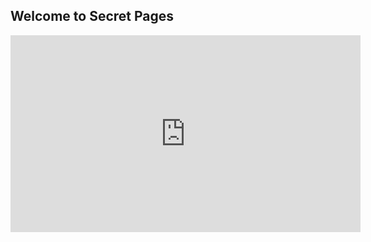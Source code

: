 ## Welcome to Secret Pages


<iframe width="560" height="315" src="https://www.youtube.com/embed/dQw4w9WgXcQ?autoplay=1" title="YouTube video player" frameborder="0" allow="accelerometer; autoplay; clipboard-write; encrypted-media; gyroscope; picture-in-picture" allowfullscreen></iframe>

